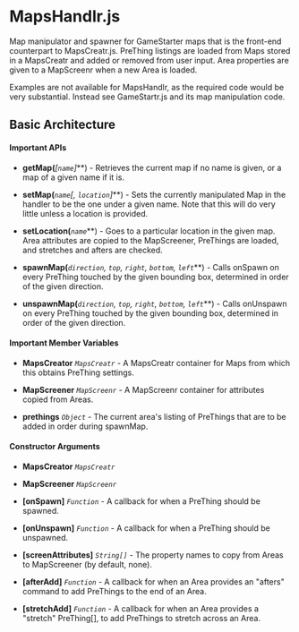 # MapsHandlr.js

Map manipulator and spawner for GameStarter maps that is the front-end
counterpart to MapsCreatr.js. PreThing listings are loaded from Maps stored
in a MapsCreatr and added or removed from user input. Area properties are
given to a MapScreenr when a new Area is loaded.

Examples are not available for MapsHandlr, as the required code would be very
substantial. Instead see GameStartr.js and its map manipulation code.


## Basic Architecture

#### Important APIs

* **getMap(***[`name`]***) - Retrieves the current map if no name is given, or
a map of a given name if it is.

* **setMap(***`name`[, `location`]***) - Sets the currently manipulated Map in 
the handler to be the one under a given name. Note that this will do very little
unless a location is provided.

* **setLocation(***`name`***) - Goes to a particular location in the given map. 
Area attributes are copied to the MapScreener, PreThings are loaded, and 
stretches and afters are checked.

* **spawnMap(***`direction`, `top`, `right`, `bottom`, `left`***) - Calls 
onSpawn on every PreThing touched by the given bounding box, determined in order
of the given direction. 

* **unspawnMap(***`direction`, `top`, `right`, `bottom`, `left`***) - Calls 
onUnspawn on every PreThing touched by the given bounding box, determined in
order of the given direction. 

#### Important Member Variables

* **MapsCreator** *`MapsCreatr`* - A MapsCreatr container for Maps from which 
this obtains PreThing settings.

* **MapScreener** *`MapScreenr`* - A MapScreenr container for attributes copied
from Areas.

* **prethings** *`Object`* - The current area's listing of PreThings that are to
be added in order during spawnMap.

#### Constructor Arguments

* **MapsCreator** *`MapsCreatr`*

* **MapScreener** *`MapScreenr`*

* **[onSpawn]** *`Function`* - A callback for when a PreThing should be spawned.

* **[onUnspawn]** *`Function`* - A callback for when a PreThing should be 
unspawned.

* **[screenAttributes]** *`String[]`* - The property names to copy from Areas
to MapScreener (by default, none).

* **[afterAdd]** *`Function`* - A callback for when an Area provides an 
"afters" command to add PreThings to the end of an Area. 

* **[stretchAdd]** *`Function`* - A callback for when an Area provides a
"stretch" PreThing[], to add PreThings to stretch across an Area.